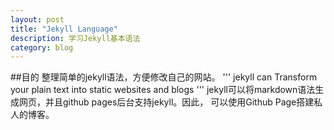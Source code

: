 ```yaml
---
layout: post
title: "Jekyll Language"
description: 学习Jekyll基本语法
category: blog
---
```

##目的
整理简单的jekyll语法，方便修改自己的网站。
'''
jekyll can Transform your plain text into static websites and blogs
'''
jekyll可以将markdown语法生成网页，并且github pages后台支持jekyll。因此，
可以使用Github Page搭建私人的博客。

